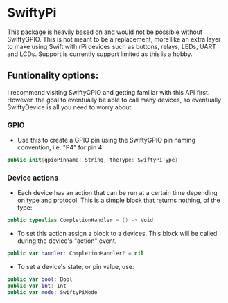 # SwiftyPi

This package is heavily based on and would not be possible without SwiftyGPIO. This is not meant to be a replacement, more like an extra layer to make using Swift with rPi devices such as buttons, relays, LEDs, UART and LCDs. Support is currently support limited as this is a hobby.

## Funtionality options:
I recommend visiting SwiftyGPIO and getting familiar with this API first. However, the goal to eventually be able to call many devices, so eventually SwiftyDevice is all you need to worry about. 

### GPIO
* Use this to create a GPIO pin using the SwiftyGPIO pin naming convention, i.e. "P4" for pin 4.
```swift
public init(gpioPinName: String, theType: SwiftyPiType)
```

### Device actions
* Each device has an action that can be run at a certain time depending on type and protocol. This is a simple block that returns nothing, of the type:
```swift
public typealias CompletionHandler = () -> Void
```
* To set this action assign a block to a devices. This block will be called during the device's "action" event.
```swift
public var handler: CompletionHandler? = nil
```
* To set a device's state, or pin value, use:
```swift
public var bool: Bool
public var int: Int
public var mode: SwiftyPiMode
```
